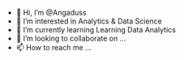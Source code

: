 - 👋 Hi, I’m @Angaduss
- 👀 I’m interested in Analytics & Data Science
- 🌱 I’m currently learning Learning Data Analytics
- 💞️ I’m looking to collaborate on ...
- 📫 How to reach me ...

<!---
Angaduss22/Angaduss22 is a ✨ special ✨ repository because its `README.md` (this file) appears on your GitHub profile.
You can click the Preview link to take a look at your changes.
--->

